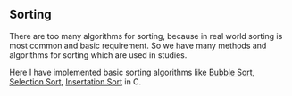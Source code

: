 <h2>Sorting</h2>
<p>There are too many algorithms for sorting, because in real world sorting is most common and basic requirement. So we have many methods and algorithms for sorting which are used in studies.</p>
<p>Here I have implemented basic sorting algorithms like <a href="https://github.com/milansonagra/My-Data-Stuctures-and-Algorithm/blob/master/Sorting/Bubble%20Sorting.c">Bubble Sort</a>, <a href="https://github.com/milansonagra/My-Data-Stuctures-and-Algorithm/blob/master/Sorting/Selection%20Sorting.c">Selection Sort</a>, <a href="https://github.com/milansonagra/My-Data-Stuctures-and-Algorithm/blob/master/Sorting/Insertion%20Sorting.c">Insertation Sort</a> in C.</p>
